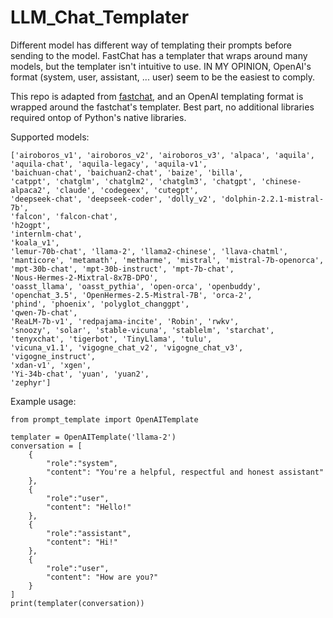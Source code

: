 # LLM_Chat_Templater
 
 Different model has different way of templating their prompts before sending to the model. FastChat has a templater that wraps around many models, but the templater isn't intuitive to use. IN MY OPINION, OpenAI's format (system, user, assistant, ... user) seem to be the easiest to comply. 

This repo is adapted from [fastchat](https://github.com/lm-sys/FastChat/blob/main/fastchat/conversation.py), and an OpenAI templating format is wrapped around the fastchat's templater. Best part, no additional libraries required ontop of Python's native libraries.

Supported models: 
```
['airoboros_v1', 'airoboros_v2', 'airoboros_v3', 'alpaca', 'aquila', 'aquila-chat', 'aquila-legacy', 'aquila-v1', 
'baichuan-chat', 'baichuan2-chat', 'baize', 'billa', 
'catppt', 'chatglm', 'chatglm2', 'chatglm3', 'chatgpt', 'chinese-alpaca2', 'claude', 'codegeex', 'cutegpt', 
'deepseek-chat', 'deepseek-coder', 'dolly_v2', 'dolphin-2.2.1-mistral-7b', 
'falcon', 'falcon-chat', 
'h2ogpt', 
'internlm-chat', 
'koala_v1', 
'lemur-70b-chat', 'llama-2', 'llama2-chinese', 'llava-chatml', 
'manticore', 'metamath', 'metharme', 'mistral', 'mistral-7b-openorca', 'mpt-30b-chat', 'mpt-30b-instruct', 'mpt-7b-chat', 
'Nous-Hermes-2-Mixtral-8x7B-DPO', 
'oasst_llama', 'oasst_pythia', 'open-orca', 'openbuddy', 'openchat_3.5', 'OpenHermes-2.5-Mistral-7B', 'orca-2', 
'phind', 'phoenix', 'polyglot_changgpt', 
'qwen-7b-chat', 
'ReaLM-7b-v1', 'redpajama-incite', 'Robin', 'rwkv', 
'snoozy', 'solar', 'stable-vicuna', 'stablelm', 'starchat', 
'tenyxchat', 'tigerbot', 'TinyLlama', 'tulu', 
'vicuna_v1.1', 'vigogne_chat_v2', 'vigogne_chat_v3', 'vigogne_instruct', 
'xdan-v1', 'xgen', 
'Yi-34b-chat', 'yuan', 'yuan2', 
'zephyr']
```

Example usage:
```
from prompt_template import OpenAITemplate

templater = OpenAITemplate('llama-2')
conversation = [
    {
        "role":"system",
        "content": "You're a helpful, respectful and honest assistant"
    },
    {
        "role":"user",
        "content": "Hello!" 
    },
    {
        "role":"assistant",
        "content": "Hi!" 
    },
    {
        "role":"user",
        "content": "How are you?" 
    }
]
print(templater(conversation))
```